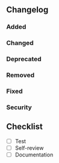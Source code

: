 <!--

Thank you for the PR! Contributors like you keep React awesome!

Please see the Contribution Guide for guidelines:

https://github.com/reactjs/react.dev/blob/main/CONTRIBUTING.md

If your PR references an existing issue, please add the issue number below

-->

Changelog
---------

### Added

### Changed

### Deprecated

### Removed

### Fixed

### Security


Checklist
---------

- [ ] Test
- [ ] Self-review
- [ ] Documentation
